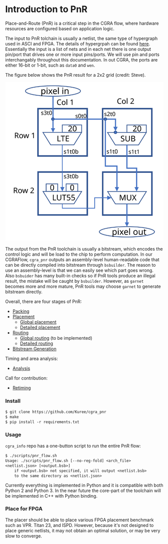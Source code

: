 # Introduction to PnR
Place-and-Route (PnR) is a critical step in the CGRA flow, where hardware
resources are configured based on application logic.

The input to PnR tolchain is usually a netlist, the same type of hypergraph
used in ASCI and FPGA. The details of hypergrpah can be found
[here](https://en.wikipedia.org/wiki/Hypergraph). Essentially the input is a
list of nets and in each net there is one output pin/port that drives one or
more input pins/ports. We will use pin and ports interchangably throughout this
documentation. In out CGRA, the ports are either 16-bit or 1-bit, such as
`data0` and `wen`.

The figure below shows the PnR result for a 2x2 grid (credit: Steve).

![PnR example](img/pnr.svg)

The output from the PnR toolchain is usually a bitstream, which encodes the
control logic and will be load to the chip to perform computation. In our
CGRAFlow, `cgra_pnr` outputs an assembly-level human-readable code that can be
directly compiled into bitstream through `bsbuilder`. The reason to use an
assembly-level is that we can easily see which part goes wrong. Also `bsbuider`
has many built-in checks so if PnR tools produce an illegal result, the mistake
will be caught by `bsbuilder`. However, as `garnet` becomes more and more
mature, PnR tools may choose `garnet` to generate bitstream directly.

Overall, there are four stages of PnR:
- [Packing](packing.md)
- [Placement](placement.md)
  - [Global placement](global-placement.md)
  - [Detailed placement](detailed-placement.md)
- [Routing](routing.md)
  - [Global routing](global-routing.md) (to be implemented)
  - [Detailed routing](detailed-routing.md)
- [Bitstream Generation](bitstream-gen.md)

Timing and area analysis:
- [Analysis](analysis.md)

Call for contribution:
- [Retiming](retiming.md)

### Install
```
$ git clone https://github.com/Kuree/cgra_pnr
$ make
$ pip install -r requirements.txt
```

### Usage
`cgra_info` repo has a one-button script to run the entire PnR flow:
```
$ ./scripts/pnr_flow.sh
Usage: ./scripts/pnr_flow.sh [--no-reg-fold] <arch_file> <netlist.json> [<output.bsb>]
    if <output.bsb> not specified, it will output <netlist.bsb>
    to the same directory as <netlist.json>
```

Currently everything is implemented in Python and it is compatible with both
Python 2 and Python 3. In the near future the core-part of the toolchain will
be implemented in C++ with Python binding.

### Place for FPGA
The placer should be able to place various FPGA placement benchmark such as
VPR. Titan 23, and ISPD. However, because it's not designed to place generic
netlists, it may not obtain an optimal solution, or may be very slow to
converge.
